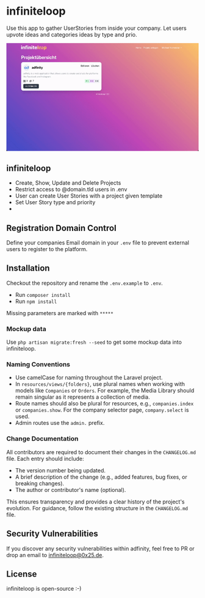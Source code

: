 # infiniteloop

Use this app to gather UserStories from inside your company. Let users upvote ideas and categories ideas by type and prio.

![image](https://raw.githubusercontent.com/1aWebmarketing/infiniteloop/refs/heads/main/Screenshots/Showcase-1.gif)

## infiniteloop

- Create, Show, Update and Delete Projects
- Restrict access to @domain.tld users in .env
- User can create User Stories with a project given template
- Set User Story type and priority
- 

## Registration Domain Control

Define your companies Email domain in your `.env` file to prevent external users to register to the platform.

## Installation

Checkout the repository and rename the `.env.example` to `.env`.

- Run `composer install`
- Run `npm install`

Missing parameters are marked with `*****`

### Mockup data

Use `php artisan migrate:fresh --seed` to get some mockup data into infiniteloop.

### Naming Conventions

- Use camelCase for naming throughout the Laravel project.
- In `resources/views/{folders}`, use plural names when working with models like `Companies` or `Orders`. For example, the Media Library should remain singular as it represents a collection of media.
- Route names should also be plural for resources, e.g., `companies.index` or `companies.show`. For the company selector page, `company.select` is used.
- Admin routes use the `admin.` prefix.

### Change Documentation

All contributors are required to document their changes in the `CHANGELOG.md` file. Each entry should include:
- The version number being updated.
- A brief description of the change (e.g., added features, bug fixes, or breaking changes).
- The author or contributor's name (optional).

This ensures transparency and provides a clear history of the project's evolution. For guidance, follow the existing structure in the `CHANGELOG.md` file.

## Security Vulnerabilities

If you discover any security vulnerabilities within adfinity, feel free to PR or drop an email to infiniteloop@0x25.de.

## License

infiniteloop is open-source :-)
